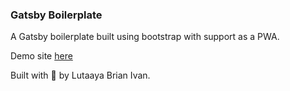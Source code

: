 ### Gatsby Boilerplate

A Gatsby boilerplate built using bootstrap with support as a PWA.

Demo site [here](https://brianticalgatsbyboilerplate.gtsb.io/)

Built with 💙 by Lutaaya Brian Ivan.
